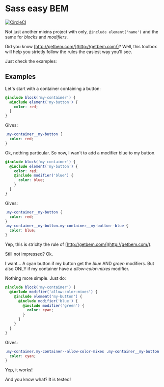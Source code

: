 # Sass easy BEM

[![CircleCI](https://circleci.com/gh/Shudrum/sass-easy-bem/tree/master.svg?style=shield)](https://circleci.com/gh/Shudrum/sass-easy-bem/tree/master)

Not just another mixins project with only, `@include element('name')` and the same for _blocks_ and _modifiers_.

Did you know [http://getbem.com/](http://getbem.com/)? Well, this toolbox will help you strictly follow the rules the easiest way you'll see.

Just check the examples:

## Examples

Let's start with a container containing a button:

```scss
@include block('my-container') {
  @include element('my-button') {
    color: red;
  }
}
```

Gives:

```css
.my-container__my-button {
  color: red;
}
```

Ok, nothing particular. So now, I wan't to add a modifier blue to my button.

```scss
@include block('my-container') {
  @include element('my-button') {
    color: red;
    @include modifier('blue') {
      color: blue;
    }
  }
}
```

Gives:

```css
.my-container__my-button {
  color: red;
}
.my-container__my-button.my-container__my-button--blue {
  color: blue;
}
```

Yep, this is striclty the rule of [http://getbem.com/](http://getbem.com/).

Still not impressed? Ok.

I want… A cyan button if my button get the _blue_ AND _green_ modifiers. But also ONLY if my container have a _allow-color-mixes_ modifier.

Nothing more simple. Just do:

```scss
@include block('my-container') {
  @include modifier('allow-color-mixes') {
    @include element('my-button') {
      @include modifier('blue') {
        @include modifier('green') {
          color: cyan;
        }
      }
    }
  }
}
```

Gives:

```css
.my-container.my-container--allow-color-mixes .my-container__my-button.my-container__my-button--blue.my-container__my-button--green {
  color: cyan;
}
```

Yep, it works!

And you know what? It is tested!
